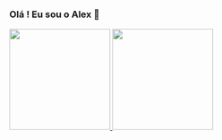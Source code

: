 ### Olá ! Eu sou o Alex 👋
<div>
  <a href="https://github.com/alexcristhyan">
  <img height="180em" src="https://github-readme-stats.vercel.app/api?username=alexcristhyan&show_icons=true&theme=gruvbox&include_all_commits=true&count_private=true"/>
  <img height="180em" src="https://github-readme-stats.vercel.app/api/top-langs/?username=alexcristhyan&layout=compact&langs_count=7&theme=gruvbox"/> 
</div>
<!--
**AlexCristhyan/AlexCristhyan** is a ✨ _special_ ✨ repository because its `README.md` (this file) appears on your GitHub profile.

Here are some ideas to get you started:

- 🔭 I’m currently working on ...
- 🌱 I’m currently learning ...
- 👯 I’m looking to collaborate on ...
- 🤔 I’m looking for help with ...
- 💬 Ask me about ...
- 📫 How to reach me: ...
- 😄 Pronouns: ...
- ⚡ Fun fact: ...
-->
